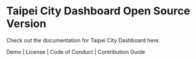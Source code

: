 # Taipei City Dashboard Open Source Version

Check out the documentation for Taipei City Dashboard here.

Demo | License | Code of Conduct | Contribution Guide
